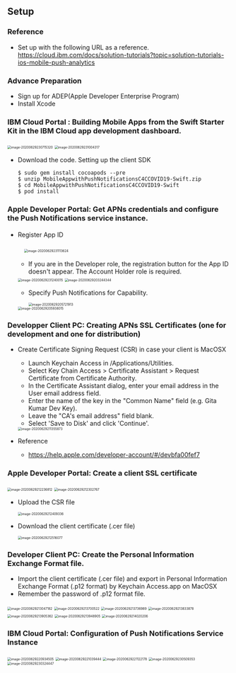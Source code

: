 ## Setup

### Reference

- Set up with the following URL as a reference.
    https://cloud.ibm.com/docs/solution-tutorials?topic=solution-tutorials-ios-mobile-push-analytics

### Advance Preparation
- Sign up for ADEP(Apple Developer Enterprise Program)
- Install Xcode
### IBM Cloud Portal : Building Mobile Apps from the Swift Starter Kit in the IBM Cloud app development dashboard.

<img src="img/image-20200629230715320.png" alt="image-20200629230715320" style="zoom:50%;" />

<img src="img/image-20200629231004317.png" alt="image-20200629231004317" style="zoom:50%;" />

- Download the code. Setting up the client SDK

    ```
    $ sudo gem install cocoapods --pre
    $ unzip MobileAppwithPushNotificationsC4CCOVID19-Swift.zip
    $ cd MobileAppwithPushNotificationsC4CCOVID19-Swift
    $ pod install
    ```

### Apple Developer Portal:  Get APNs credentials and configure the Push Notifications service instance.

- Register App ID　

    　<img src="img/image-20200629231113624.png" alt="image-20200629231113624" style="zoom:50%;" />

    - If you are in the Developer role, the registration button for the App ID doesn't appear. The Account Holder role is required.

    <img src="img/image-20200629231240015.png" alt="image-20200629231240015" style="zoom:50%;" />

    <img src="/Users/kwata/memo/C4C/PushNotifications/image-20200629203244344.png" alt="image-20200629203244344" style="zoom:50%;" />

    - Specify Push Notifications for Capability.

        <img src="img/image-20200629205721913.png" alt="image-20200629205721913" style="zoom:50%;" />

    <img src="img/image-20200629205938015.png" alt="image-20200629205938015" style="zoom:50%;" />

### Developper Client PC: Creating APNs SSL Certificates (one for development and one for distribution)

- Create Certificate Signing Request (CSR) in case your client is MacOSX

    - Launch Keychain Access in /Applications/Utilities.
    - Select Key Chain Access > Certificate Assistant > Request Certificate from Certificate Authority.
    - In the Certificate Assistant dialog, enter your email address in the User email address field.
    - Enter the name of the key in the "Common Name" field (e.g. Gita Kumar Dev Key).
    - Leave the "CA's email address" field blank.
    - Select 'Save to Disk' and click 'Continue'.

    <img src="img/image-20200629211355873.png" alt="image-20200629211355873" style="zoom:50%;" />

- Reference

    - https://help.apple.com/developer-account/#/devbfa00fef7

### Apple Developer Portal: Create a client SSL certificate

<img src="img/image-20200629212236812.png" alt="image-20200629212236812" style="zoom:50%;" />

<img src="img/image-20200629212302767.png" alt="image-20200629212302767" style="zoom:50%;" />

- Upload the CSR file

    <img src="img/image-20200629212409336.png" alt="image-20200629212409336" style="zoom:50%;" />

- Download the client certificate (.cer file)

    <img src="img/image-20200629212516077.png" alt="image-20200629212516077" style="zoom:50%;" />

### Developer Client PC:  Create the Personal Information Exchange Format file.

- Import the client certificate (.cer file) and export in Personal Information Exchange Format (.p12 format) by Keychain Access.app on MacOSX
- Remember the password of .p12 format file.

<img src="img/image-20200629213047182.png" alt="image-20200629213047182" style="zoom:50%;" />

<img src="img/image-20200629213700522.png" alt="image-20200629213700522" style="zoom:50%;" />

<img src="img/image-20200629213736989.png" alt="image-20200629213736989" style="zoom:50%;" />

<img src="img/image-20200629213833878.png" alt="image-20200629213833878" style="zoom:50%;" />

<img src="img/image-20200629213905362.png" alt="image-20200629213905362" style="zoom:50%;" />

<img src="img/image-20200629213948905.png" alt="image-20200629213948905" style="zoom:50%;" />

<img src="img/image-20200629214020206.png" alt="image-20200629214020206" style="zoom:50%;" />

### IBM Cloud Portal: Configuration of Push Notifications Service Instance

<img src="img/image-20200629220934505.png" alt="image-20200629220934505" style="zoom:50%;" />

<img src="img/image-20200629221039444.png" alt="image-20200629221039444" style="zoom:50%;" />

<img src="img/image-20200629221122178.png" alt="image-20200629221122178" style="zoom:50%;" />

<img src="img/image-20200629230509353.png" alt="image-20200629230509353" style="zoom:50%;" />

<img src="img/image-20200629230324447.png" alt="image-20200629230324447" style="zoom:50%;" />

